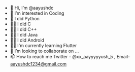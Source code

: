 - 👋 Hi, I’m @aayushdc
- 👀 I’m interested in Coding
- 🌱 I did Python
- 🤷‍♂️ I did C
- 🤷‍♂️ I did C++
- 🤷‍♂️ I did Java
- 🤷‍♂️ I did Android 
- 🤷‍♂️ I'm currently learning Flutter
- 💞️ I’m looking to collaborate on  ...
- 📫 How to reach me Twitter - @xx_aayyyyyush_5 , Email- aayushdc1234@gmail.com 

<!---
aayushdc/aayushdc is a ✨ special ✨ repository because its `README.md` (this file) appears on your GitHub profile.
You can click the Preview link to take a look at your changes.
--->
